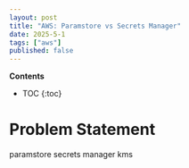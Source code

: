 ```yaml
---
layout: post
title: "AWS: Paramstore vs Secrets Manager"
date: 2025-5-1
tags: ["aws"]
published: false
---
```


**Contents**
* TOC
{:toc}

# Problem Statement

paramstore 
secrets manager
kms